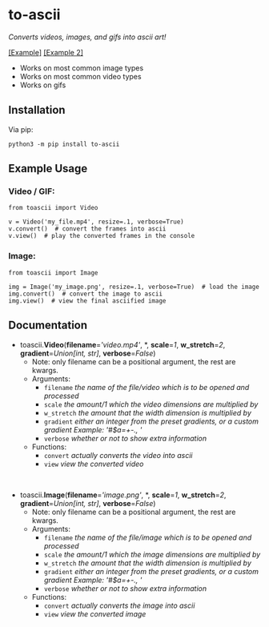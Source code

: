 # to-ascii
*Converts videos, images, and gifs into ascii art!*

[\[Example\]](https://www.youtube.com/watch?v=S5-_BzdrOkQ) [\[Example 2\]](https://www.youtube.com/watch?v=eX4pYQjCyYg)

* Works on most common image types
* Works on most common video types
* Works on gifs

## Installation
Via pip:
```
python3 -m pip install to-ascii
```

## Example Usage
### Video / GIF:
```
from toascii import Video

v = Video('my_file.mp4', resize=.1, verbose=True)
v.convert()  # convert the frames into ascii
v.view()  # play the converted frames in the console
```

### Image:
```
from toascii import Image

img = Image('my_image.png', resize=.1, verbose=True)  # load the image
img.convert()  # convert the image to ascii
img.view()  # view the final asciified image
```

## Documentation
* toascii.**Video**(**filename**=*'video.mp4'*, \*, **scale**=*1*, **w_stretch**=*2*, **gradient**=*Union[int, str]*, **verbose**=*False*)
  * Note: only filename can be a positional argument, the rest are kwargs.
  * Arguments:
    * `filename` *the name of the file/video which is to be opened and processed*
    * `scale` *the amount/1 which the video dimensions are multiplied by*
    * `w_stretch` *the amount that the width dimension is multiplied by*
    * `gradient` *either an integer from the preset gradients, or a custom gradient Example: '#$a=+-., '*
    * `verbose` *whether or not to show extra information*
  * Functions:
    * `convert` *actually converts the video into ascii*
    * `view` *view the converted video*

<br>

* toascii.**Image**(**filename**=*'image.png'*, \*, **scale**=*1*, **w_stretch**=*2*, **gradient**=*Union[int, str]*, **verbose**=*False*)
  * Note: only filename can be a positional argument, the rest are kwargs.
  * Arguments:
    * `filename` *the name of the file/image which is to be opened and processed*
    * `scale` *the amount/1 which the image dimensions are multiplied by*
    * `w_stretch` *the amount that the width dimension is multiplied by*
    * `gradient` *either an integer from the preset gradients, or a custom gradient Example: '#$a=+-., '*
    * `verbose` *whether or not to show extra information*
  * Functions:
    * `convert` *actually converts the image into ascii*
    * `view` *view the converted image*
